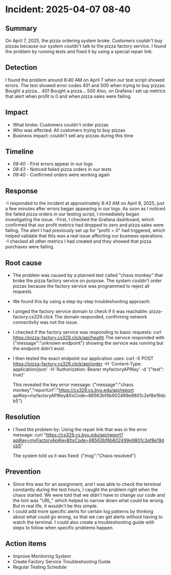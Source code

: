 # Incident: 2025-04-07 08-40

## Summary

On April 7, 2025, the pizza ordering system broke. Customers couldn't buy pizzas because our system couldn't talk to the pizza factory service. I found the problem by running tests and fixed it by using a special repair link.



## Detection

I found the problem around 8:40 AM on April 7 when our test script showed errors. The test showed error codes 401 and 500 when trying to buy pizzas:
Bought a pizza... 401
Bought a pizza... 500
Also, on Grafana I set up metrics that alert when profit is 0 and when pizza sales were failing.


## Impact

* What broke: Customers couldn't order pizzas
* Who was affected: All customers trying to buy pizzas
* Business impact:  couldn't sell any pizzas during this time


## Timeline

- _08:40_ - First errors appear in our logs
- _08:43_ - Noticed failed pizza orders in our tests
- _09:40_ - Confirmed orders were working again


## Response

-I responded to the incident at approximately 8:43 AM on April 8, 2025, just a few minutes after errors began appearing in our logs. As soon as I noticed the failed pizza orders in our testing script, I immediately began investigating the issue.
-First, I checked the Grafana dashboard, which confirmed that our profit metrics had dropped to zero and pizza sales were failing. The alert I had previously set up for "profit = 0" had triggered, which helped validate that this was a real issue affecting our business operations.
-I checked all other metrics I had created and they showed that pizza purchases were failing.

## Root cause

- The problem was caused by a planned test called "chaos monkey" that broke the pizza factory service on purpose. The system couldn't order pizzas because the factory service was programmed to reject all requests.
- We found this by using a step-by-step troubleshooting approach:

- I pinged the factory service domain to check if it was reachable:
  pizza-factory.cs329.click
  The domain responded, confirming network connectivity was not the issue.
- I checked if the factory service was responding to basic requests:
  curl https://pizza-factory.cs329.click/api/health
  The service responded with
  {"message":"unknown endpoint"}
  showing the service was running but the endpoint didn't exist.
- I then tested the exact endpoint our application uses:
curl -X POST https://pizza-factory.cs329.click/api/order -H 'Content-Type: application/json' -H 'Authorization: Bearer myfactoryAPIKey' -d '{"test": true}'

  This revealed the key error message:
  {"message":"chaos monkey","reportUrl":"https://cs329.cs.byu.edu/api/report     
  apiKey=myfactoryAPIKey&fixCode=88563bf6b602499e9801c2ef8e19dcb5"}


## Resolution

- I fixed the problem by:
  Using the repair link that was in the error message:
  curl "https://cs329.cs.byu.edu/api/report?apiKey=myFactoryApiKey&fixCode=88563bf6b602499e9801c2ef8e19dcb5"

  The system told us it was fixed:
  {"msg":"Chaos resolved"}


## Prevention

- Since this was for an assignment, and I was able to check the terminal constantly during the test hours, I caught the problem right when     the chaos started. We were told that we didn't have to change our code and the hint was "URL," which helped to narrow down what could be wrong. But in real life, it wouldn't be this simple.
- I could add more specific alerts for certain log patterns by thinking about what could go wrong, so that we can get alerts without having   to watch the terminal. I could also create a troubleshooting guide with steps to follow when specific problems happen.


## Action items

- Improve Monitoring System
- Create Factory Service Troubleshooting Guide
- Regular Testing Schedule
